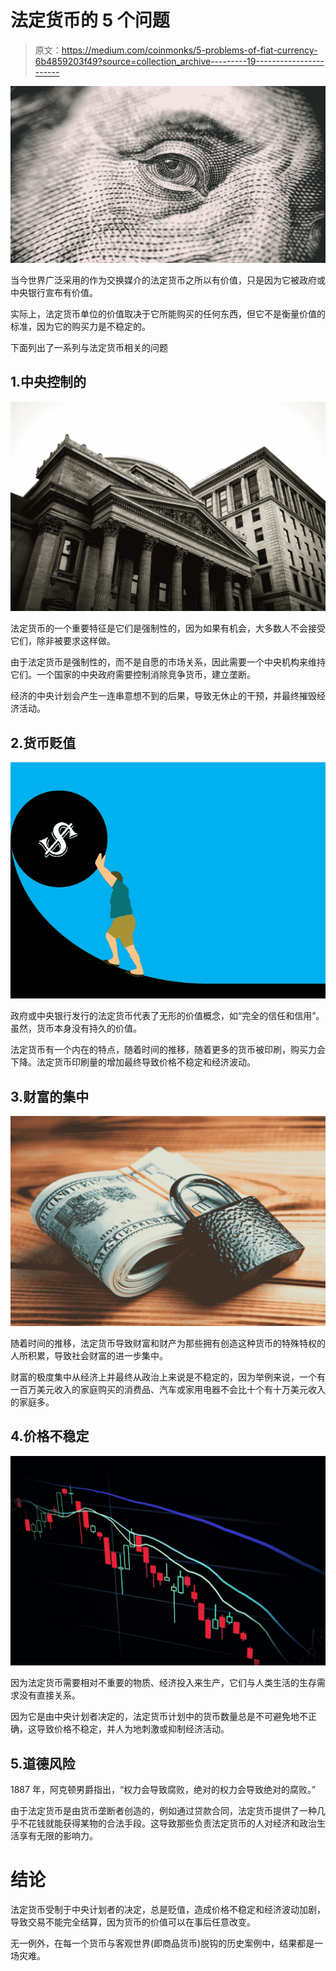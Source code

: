 # 法定货币的 5 个问题

> 原文：<https://medium.com/coinmonks/5-problems-of-fiat-currency-6b4859203f49?source=collection_archive---------19----------------------->

![](img/218c68d1c9eb6d7b3d856ea4e4370cda.png)

当今世界广泛采用的作为交换媒介的法定货币之所以有价值，只是因为它被政府或中央银行宣布有价值。

实际上，法定货币单位的价值取决于它所能购买的任何东西，但它不是衡量价值的标准，因为它的购买力是不稳定的。

下面列出了一系列与法定货币相关的问题

## 1.中央控制的

![](img/bc032d27ecf63b48ed439e7fbc714121.png)

法定货币的一个重要特征是它们是强制性的，因为如果有机会，大多数人不会接受它们，除非被要求这样做。

由于法定货币是强制性的，而不是自愿的市场关系，因此需要一个中央机构来维持它们。一个国家的中央政府需要控制消除竞争货币，建立垄断。

经济的中央计划会产生一连串意想不到的后果，导致无休止的干预，并最终摧毁经济活动。

## 2.货币贬值

![](img/d5eae7464a937e276a7b603c6c96ae55.png)

政府或中央银行发行的法定货币代表了无形的价值概念，如“完全的信任和信用”。虽然，货币本身没有持久的价值。

法定货币有一个内在的特点，随着时间的推移，随着更多的货币被印刷，购买力会下降。法定货币印刷量的增加最终导致价格不稳定和经济波动。

## 3.财富的集中

![](img/5d7267f2aa47502d1c32c64c2876538f.png)

随着时间的推移，法定货币导致财富和财产为那些拥有创造这种货币的特殊特权的人所积累，导致社会财富的进一步集中。

财富的极度集中从经济上并最终从政治上来说是不稳定的，因为举例来说，一个有一百万美元收入的家庭购买的消费品、汽车或家用电器不会比十个有十万美元收入的家庭多。

## 4.价格不稳定

![](img/beef04195ab69a1cfa89af5700bf1b23.png)

因为法定货币需要相对不重要的物质、经济投入来生产，它们与人类生活的生存需求没有直接关系。

因为它是由中央计划者决定的，法定货币计划中的货币数量总是不可避免地不正确，这导致价格不稳定，并人为地刺激或抑制经济活动。

## 5.道德风险

1887 年，阿克顿男爵指出，“权力会导致腐败，绝对的权力会导致绝对的腐败。”

由于法定货币是由货币垄断者创造的，例如通过贷款合同，法定货币提供了一种几乎不花钱就能获得某物的合法手段。这导致那些负责法定货币的人对经济和政治生活享有无限的影响力。

# 结论

法定货币受制于中央计划者的决定，总是贬值，造成价格不稳定和经济波动加剧，导致交易不能完全结算，因为货币的价值可以在事后任意改变。

无一例外，在每一个货币与客观世界(即商品货币)脱钩的历史案例中，结果都是一场灾难。